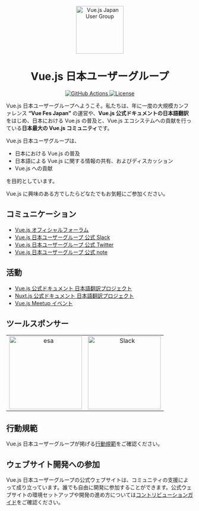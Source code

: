<p align="center">
  <img width="128" src="https://raw.githubusercontent.com/vuejs-jp/home/master/.github/assets/vuejs-jp.png" alt="Vue.js Japan User Group">
</p>

<h1 align="center">Vue.js 日本ユーザーグループ</h1>

<p align="center">
  <a href="https://github.com/vuejs-jp/home/actions">
    <img src="https://github.com/vuejs-jp/home/workflows/Test/badge.svg" alt="GitHub Actions">
  </a>
  <a href="https://github.com/vuejs-jp/home/blob/master/LICENSE">
    <img src="https://img.shields.io/npm/l/vue.svg" alt="License">
  </a>
</p>

Vue.js 日本ユーザーグループへようこそ。私たちは、年に一度の大規模カンファレンス **“Vue Fes Japan”** の運営や、**Vue.js 公式ドキュメントの日本語翻訳**をはじめ、日本における Vue.js の普及と、Vue.js エコシステムへの貢献を行っている**日本最大の Vue.js コミュニティ**です。

Vue.js 日本ユーザグループは、

- 日本における Vue.js の普及
- 日本語による Vue.js に関する情報の共有、およびディスカッション
- Vue.js への貢献

を目的としています。

Vue.js に興味のある方でしたらどなたでもお気軽にご参加ください。

## コミュニケーション

- [Vue.js オフィシャルフォーラム](http://forum.vuejs.org)
- [Vue.js 日本ユーザーグループ 公式 Slack](https://join.slack.com/t/vuejs-jp/shared_invite/zt-vmg3iysl-~CPGAxFMWwa0Fnu2IqtMdQ)
- [Vue.js 日本ユーザーグループ 公式 Twitter](https://twitter.com/vuefes)
- [Vue.js 日本ユーザーグループ 公式 note](https://note.com/vuejs_jp)

## 活動

- [Vue.js 公式ドキュメント 日本語翻訳プロジェクト](https://github.com/vuejs-translations/docs-ja)
- [Nuxt.js 公式ドキュメント 日本語翻訳プロジェクト](https://github.com/vuejs-jp/ja.nuxtjs.org/wiki)
- [Vue.js Meetup イベント](http://vuejs-meetup.connpass.com)

## ツールスポンサー

<table>
  <tbody>
    <tr>
      <td align="center" valign="middle">
        <a href="https://docs.esa.io/posts/239/" target="_blank">
          <img width="196px" src="https://raw.githubusercontent.com/vuejs-jp/home/master/.github/assets/esa.png" alt="esa">
        </a>
      </td>
      <td align="center" valign="middle">
        <a href="http://slack.com/" target="_blank">
          <img width="196px" src="https://raw.githubusercontent.com/vuejs-jp/home/master/.github/assets/slack.png" alt="Slack">
        </a>
      </td>
    </tr>
  </tbody>
</table>

## 行動規範

Vue.js 日本ユーザーグループが掲げる[行動規範](https://github.com/vuejs-jp/home/blob/master/.github/CODE_OF_CONDUCT.md)をご確認ください。

## ウェブサイト開発への参加

Vue.js 日本ユーザーグループの公式ウェブサイトは、コミュニティの支援によって成り立っています。誰でも自由に開発に参加することができます。公式ウェブサイトの環境セットアップや開発の進め方については[コントリビューションガイド](https://github.com/vuejs-jp/home/blob/master/.github/CONTRIBUTING.md)をご確認ください。
